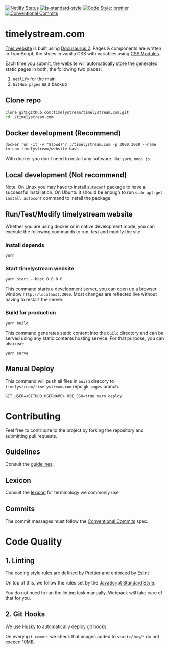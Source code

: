 [![Netlify Status](https://api.netlify.com/api/v1/badges/8bf4638d-8f79-4cc4-9970-b47359eb1a35/deploy-status)](https://app.netlify.com/sites/unruffled-blackwell-31bfb2/deploys)
[![js-standard-style](https://img.shields.io/badge/code%20style-standard-brightgreen.svg)](http://standardjs.com)
[![Code Style: prettier](https://img.shields.io/badge/code_style-prettier-ff69b4.svg)](https://github.com/prettier/prettier)
[![Conventional Commits](https://img.shields.io/badge/Conventional%20Commits-1.0.0-green.svg)](https://conventionalcommits.org)

# timelystream.com

[This website](https://timelystream.com) is built using [Docusaurus 2](https://v2.docusaurus.io/). Pages & components are written in TypeScript, the styles in vanilla CSS with variables using [CSS Modules](https://github.com/css-modules/css-modules).



Each time you submit, the website will automatically store the generated static pages in both, the following two places:

1. `netlify` for the main
2. `GitHub pages` as a backup



## Clone repo

```bash
clone git@github.com:timelystream/timelystream.com.git
cd ./timelystream.com
```

## Docker development (Recommend)

```
docker run -it -v "$(pwd)"/.:/timelystream.com -p 3000:3000 --name tm.com timelystream/website bash
```

With docker you don't need to install any software. like `yarn`, `node.js`.

## Local development (Not recommend)

Note. On Linux you may have to install `autoconf` package to have a successful
installation. On Ubuntu it should be enough to run
`sudo apt-get install autoconf` command to install the package.


## Run/Test/Modify timelystream website

Whether you are using docker or in native development mode, 
you can execute the following commands to run, test and modify the site


### Install depends

```script
yarn
```

### Start timelystream website

```script
yarn start --host 0.0.0.0
```

This command starts a development server, you can open up a browser window `http://localhost:3000`.
Most changes are reflected live without having to restart the server.

### Build for production

```script
yarn build
```

This command generates static content into the `build` directory and can be
served using any static contents hosting service. For that purpose, you can also
use:

```script
yarn serve
```

## Manual Deploy

This command will push all files in `build` direcory to `timelystream/timelystream.com` repo `gh-pages` branch.

```
GIT_USER=<GITHUB_USERNAME> USE_SSH=true yarn deploy
```

# Contributing

Feel free to contribute to the project by forking the repository and submitting
pull requests.

## Guidelines

Consult the
[guidelines](https://github.com/timelystream/timelystream.com/blob/master/docs/__guidelines/markdown.md).

## Lexicon

Consult the
[lexicon](https://github.com/timelystream/timelystream.com/blob/master/docs/__guidelines/lexicon.md)
for terminology we commonly use

## Commits

The commit messages must follow the
[Conventional Commits](https://conventionalcommits.org/) spec.

# Code Quality

## 1. Linting

The coding style rules are defined by [Prettier](https://prettier.io/) and
enforced by [Eslint](https://eslint.org)

On top of this, we follow the rules set by the
[JavaScript Standard Style](https://standardjs.com/rules.html).

You do not need to run the linting task manually, Webpack will take care of that
for you.

## 2. Git Hooks

We use [Husky](https://github.com/typicode/husky) to automatically deploy git
hooks.

On every `git commit` we check that images added to `static/img/*` do not exceed
10MB.

